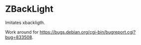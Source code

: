 # ZBackLight

Imitates xbackligth.

Work around for https://bugs.debian.org/cgi-bin/bugreport.cgi?bug=833508.
